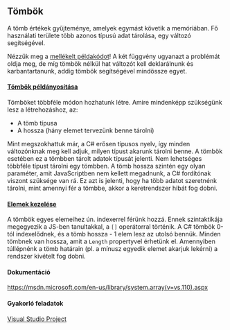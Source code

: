 ## Tömbök
A tömb értékek gyűjteménye, amelyek egymást követik a memóriában.
Fő használati területe több azonos típusú adat tárolása, egy változó segítségével.

Nézzük meg a [mellékelt példakódot](/Yellowroad.Array/Theory/ArrayUseCases.cs)! A két függvény ugyanazt a problémát oldja meg, de míg tömbök nélkül hat változót kell deklarálnunk és karbantartanunk, addig tömbök segítségével mindössze egyet.

#### [Tömbök példányosítása](/Yellowroad.Array/Theory/Instatiation.cs)
Tömböket többféle módon hozhatunk létre. Amire mindenképp szükségünk lesz a létrehozáshoz, az:
- A tömb típusa
- A hossza (hány elemet tervezünk benne tárolni)

Mint megszokhattuk már, a C# erősen típusos nyelv, így minden változónknak meg kell adjuk, milyen típust akarunk tárolni benne. A tömbök esetében ez a tömbben tárolt adatok típusát jelenti. Nem lehetséges többféle típust tárolni egy tömbben.
A tömb hossza szintén egy olyan paraméter, amit JavaScriptben nem kellett megadnunk, a C# fordítónak viszont szüksége van rá. Ez azt is jelenti, hogy ha több adatot szeretnénk tárolni, mint amennyi fér a tömbbe, akkor a keretrendszer hibát fog dobni.
 
#### [Elemek kezelése](/Yellowroad.Array/Theory/Elements.cs)
A tömbök egyes elemeihez ún. indexerrel férünk hozzá. Ennek szintaktikája megegyezik a JS-ben tanultakkal, a `[]` operátorral történik.
A C# tömbök 0-tól indexelődnek, és a tömb hossza - 1 elem lesz az utolsó bennük.
Minden tömbnek van hossza, amit a `Length` propertyvel érhetünk el.
Amennyiben túllépnénk a tömb határain (pl. a mínusz egyedik elemet akarjuk lekérni) a rendszer kivételt fog dobni.

#### Dokumentáció
https://msdn.microsoft.com/en-us/library/system.array(v=vs.110).aspx

#### Gyakorló feladatok
[Visual Studio Project](/Yellowroad.Array/Tasks) 